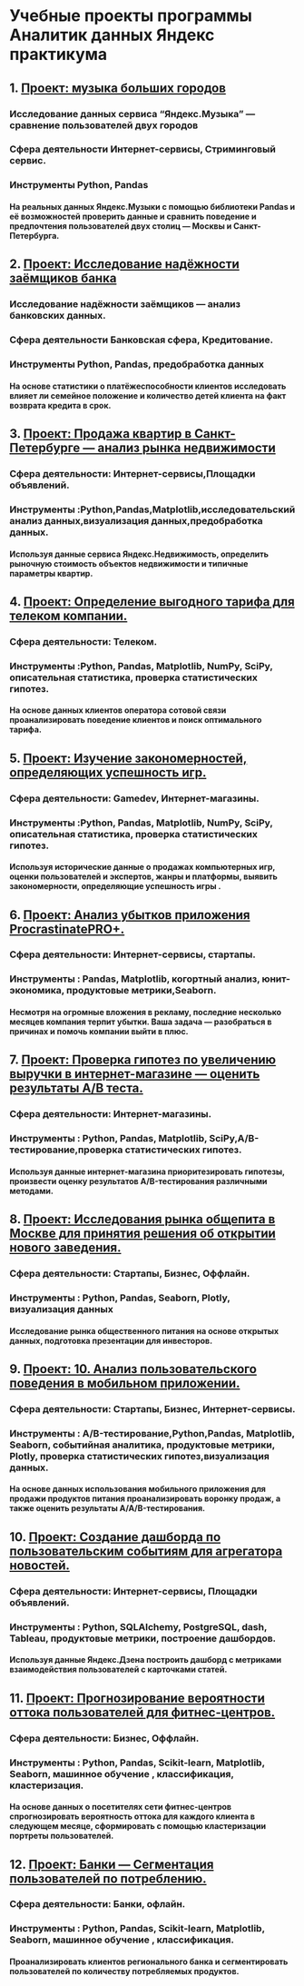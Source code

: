 # Учебные проекты программы Аналитик данных Яндекс практикума





## 1.  <a href='https://github.com/genalll/DataAnalyst/tree/main/%D0%9F%D1%80%D0%BE%D0%B5%D0%BA%D1%82:%20%D0%BC%D1%83%D0%B7%D1%8B%D0%BA%D0%B0%20%D0%B1%D0%BE%D0%BB%D1%8C%D1%88%D0%B8%D1%85%20%D0%B3%D0%BE%D1%80%D0%BE%D0%B4%D0%BE%D0%B2'>Проект: музыка больших городов</a>

 ### Исследование данных сервиса “Яндекс.Музыка” — сравнение пользователей двух городов
 ### Сфера деятельности Интернет-сервисы, Стриминговый сервис.
 ### Инструменты Python, Pandas

 #### На реальных данных Яндекс.Музыки c помощью библиотеки Pandas и её возможностей проверить данные и сравнить поведение и предпочтения пользователей двух столиц — Москвы и Санкт-Петербурга.


 ## 2.  <a href='https://github.com/genalll/DataAnalyst/tree/main/%D0%98%D1%81%D1%81%D0%BB%D0%B5%D0%B4%D0%BE%D0%B2%D0%B0%D0%BD%D0%B8%D0%B5%20%D0%BD%D0%B0%D0%B4%D1%91%D0%B6%D0%BD%D0%BE%D1%81%D1%82%D0%B8%20%D0%B7%D0%B0%D1%91%D0%BC%D1%89%D0%B8%D0%BA%D0%BE%D0%B2%20%D0%B1%D0%B0%D0%BD%D0%BA%D0%B0'>Проект: Исследование надёжности заёмщиков банка</a>

 ### Исследование надёжности заёмщиков — анализ банковских данных.
 ### Сфера деятельности Банковская сфера, Кредитование.
 ### Инструменты Python, Pandas, предобработка данных

 #### На основе статистики о платёжеспособности клиентов исследовать влияет ли семейное положение и количество детей клиента на факт возврата кредита в срок.


 ## 3.  <a href='https://github.com/genalll/DataAnalyst/tree/main/%D0%9F%D1%80%D0%BE%D0%B4%D0%B0%D0%B6%D0%B0%20%D0%BA%D0%B2%D0%B0%D1%80%D1%82%D0%B8%D1%80%20%D0%B2%20%D0%A1%D0%B0%D0%BD%D0%BA%D1%82-%D0%9F%D0%B5%D1%82%D0%B5%D1%80%D0%B1%D1%83%D1%80%D0%B3%D0%B5%20%E2%80%94%20%D0%B0%D0%BD%D0%B0%D0%BB%D0%B8%D0%B7%20%D1%80%D1%8B%D0%BD%D0%BA%D0%B0%20%D0%BD%D0%B5%D0%B4%D0%B2%D0%B8%D0%B6%D0%B8%D0%BC%D0%BE%D1%81%D1%82%D0%B8'>Проект: Продажа квартир в Санкт-Петербурге — анализ рынка недвижимости</a>

 ### Сфера деятельности: Интернет-сервисы,Площадки объявлений.
 ### Инструменты :Python,Pandas,Matplotlib,исследовательский анализ данных,визуализация данных,предобработка данных.

 #### Используя данные сервиса Яндекс.Недвижимость, определить рыночную стоимость объектов недвижимости и типичные параметры квартир.


 ## 4.  <a href='https://github.com/genalll/DataAnalyst/tree/main/%D0%9E%D0%BF%D1%80%D0%B5%D0%B4%D0%B5%D0%BB%D0%B5%D0%BD%D0%B8%D0%B5%20%D0%B2%D1%8B%D0%B3%D0%BE%D0%B4%D0%BD%D0%BE%D0%B3%D0%BE%20%D1%82%D0%B0%D1%80%D0%B8%D1%84%D0%B0%20%D0%B4%D0%BB%D1%8F%20%D1%82%D0%B5%D0%BB%D0%B5%D0%BA%D0%BE%D0%BC%20%D0%BA%D0%BE%D0%BC%D0%BF%D0%B0%D0%BD%D0%B8%D0%B8'>Проект: Определение выгодного тарифа для телеком компании.</a>

 ### Сфера деятельности: Телеком.
 ### Инструменты :Python, Pandas, Matplotlib, NumPy, SciPy, описательная статистика, проверка статистических гипотез.

 #### На основе данных клиентов оператора сотовой связи проанализировать поведение клиентов и поиск оптимального тарифа.


 ## 5.  <a href='https://github.com/genalll/DataAnalyst/tree/main/%D0%98%D0%B7%D1%83%D1%87%D0%B5%D0%BD%D0%B8%D0%B5%20%D0%B7%D0%B0%D0%BA%D0%BE%D0%BD%D0%BE%D0%BC%D0%B5%D1%80%D0%BD%D0%BE%D1%81%D1%82%D0%B5%D0%B9%2C%20%D0%BE%D0%BF%D1%80%D0%B5%D0%B4%D0%B5%D0%BB%D1%8F%D1%8E%D1%89%D0%B8%D1%85%20%D1%83%D1%81%D0%BF%D0%B5%D1%88%D0%BD%D0%BE%D1%81%D1%82%D1%8C%20%D0%B8%D0%B3%D1%80'>Проект: Изучение закономерностей, определяющих успешность игр.</a>

 ### Сфера деятельности: Gamedev, Интернет-магазины.
 ### Инструменты :Python, Pandas, Matplotlib, NumPy, SciPy, описательная статистика, проверка статистических гипотез.

 #### Используя исторические данные о продажах компьютерных игр, оценки пользователей и экспертов, жанры и платформы, выявить закономерности, определяющие успешность игры .


## 6.  <a href='https://github.com/genalll/DataAnalyst/tree/main/%20Анализ%20убытков%20приложения%20ProcrastinatePRO%2B'>Проект: Анализ убытков приложения ProcrastinatePRO+.</a>

 ### Сфера деятельности: Интернет-сервисы, стартапы.
 ### Инструменты : Pandas, Matplotlib, когортный анализ, юнит-экономика, продуктовые метрики,Seaborn.

 #### Несмотря на огромные вложения в рекламу, последние несколько месяцев компания терпит убытки. Ваша задача — разобраться в причинах и помочь компании выйти в плюс.


 ## 7.  <a href='https://github.com/genalll/DataAnalyst/tree/main/Проверка%20гипотез%20по%20увеличению%20выручки%20в%20интернет-магазине%20.'>Проект: Проверка гипотез по увеличению выручки в интернет-магазине — оценить результаты A/B теста.</a>

 ### Сфера деятельности: Интернет-магазины.
 ### Инструменты : Python, Pandas, Matplotlib, SciPy,A/B-тестирование,проверка статистических гипотез.

 #### Используя данные интернет-магазина приоритезировать гипотезы, произвести оценку результатов A/B-тестирования различными методами.


 ## 8.  <a href='https://github.com/genalll/DataAnalyst/tree/main/Исследования%20рынка%20общепита%20в%20Москве%20для%20принятия%20решения%20об%0Aоткрытии%20нового%20заведения'>Проект: Исследования рынка общепита в Москве для принятия решения об открытии нового заведения.</a>

 ### Сфера деятельности: Стартапы, Бизнес, Оффлайн.
 ### Инструменты : Python, Pandas, Seaborn, Plotly, визуализация данных

 #### Исследование рынка общественного питания на основе открытых данных, подготовка презентации для инвесторов.


 ## 9.  <a href='https://github.com/genalll/DataAnalyst/tree/main/%D0%90%D0%BD%D0%B0%D0%BB%D0%B8%D0%B7%20%D0%BF%D0%BE%D0%BB%D1%8C%D0%B7%D0%BE%D0%B2%D0%B0%D1%82%D0%B5%D0%BB%D1%8C%D1%81%D0%BA%D0%BE%D0%B3%D0%BE%20%D0%BF%D0%BE%D0%B2%D0%B5%D0%B4%D0%B5%D0%BD%D0%B8%D1%8F%20%D0%B2%20%D0%BC%D0%BE%D0%B1%D0%B8%D0%BB%D1%8C%D0%BD%D0%BE%D0%BC%20%D0%BF%D1%80%D0%B8%D0%BB%D0%BE%D0%B6%D0%B5%D0%BD%D0%B8%D0%B8'>Проект: 10. Анализ пользовательского поведения в мобильном приложении.</a>

 ### Сфера деятельности: Стартапы, Бизнес, Интернет-сервисы.
 ### Инструменты : A/B-тестирование,Python,Pandas, Matplotlib, Seaborn, событийная аналитика, продуктовые метрики, Plotly, проверка статистических гипотез,визуализация данных.

#### На основе данных использования мобильного приложения для продажи продуктов питания проанализировать воронку продаж, а также оценить результаты A/A/B-тестирования.


 ## 10.  <a href='https://github.com/genalll/DataAnalyst/tree/main/%D0%A1%D0%BE%D0%B7%D0%B4%D0%B0%D0%BD%D0%B8%D0%B5%20%D0%B4%D0%B0%D1%88%D0%B1%D0%BE%D1%80%D0%B4%D0%B0%20%D0%BF%D0%BE%20%D0%BF%D0%BE%D0%BB%D1%8C%D0%B7%D0%BE%D0%B2%D0%B0%D1%82%D0%B5%D0%BB%D1%8C%D1%81%D0%BA%D0%B8%D0%BC%20%D1%81%D0%BE%D0%B1%D1%8B%D1%82%D0%B8%D1%8F%D0%BC%20%D0%B4%D0%BB%D1%8F%20%D0%B0%D0%B3%D1%80%D0%B5%D0%B3%D0%B0%D1%82%D0%BE%D1%80%D0%B0%0A%D0%BD%D0%BE%D0%B2%D0%BE%D1%81%D1%82%D0%B5%D0%B9'>Проект: Создание дашборда по пользовательским событиям для агрегатора новостей.</a>

 ### Сфера деятельности: Интернет-сервисы, Площадки объявлений.
 ### Инструменты : Python, SQLAlchemy, PostgreSQL, dash, Tableau, продуктовые метрики, построение дашбордов.

 #### Используя данные Яндекс.Дзена построить дашборд с метриками взаимодействия пользователей с карточками статей.


  ## 11.  <a href='https://github.com/genalll/DataAnalyst/tree/main/%D0%9F%D1%80%D0%BE%D0%B3%D0%BD%D0%BE%D0%B7%D0%B8%D1%80%D0%BE%D0%B2%D0%B0%D0%BD%D0%B8%D0%B5%20%D0%B2%D0%B5%D1%80%D0%BE%D1%8F%D1%82%D0%BD%D0%BE%D1%81%D1%82%D0%B8%20%D0%BE%D1%82%D1%82%D0%BE%D0%BA%D0%B0%20%D0%BF%D0%BE%D0%BB%D1%8C%D0%B7%D0%BE%D0%B2%D0%B0%D1%82%D0%B5%D0%BB%D0%B5%D0%B9%20%D0%B4%D0%BB%D1%8F%20%D1%84%D0%B8%D1%82%D0%BD%D0%B5%D1%81-%D1%86%D0%B5%D0%BD%D1%82%D1%80%D0%BE%D0%B2'>Проект: Прогнозирование вероятности оттока пользователей для фитнес-центров.</a>

 ### Сфера деятельности: Бизнес, Оффлайн.
 ### Инструменты : Python, Pandas, Scikit-learn, Matplotlib, Seaborn, машинное обучение , классификация, кластеризация.

 #### На основе данных о посетителях сети фитнес-центров спрогнозировать вероятность оттока для каждого клиента в следующем месяце, сформировать с помощью кластеризации портреты пользователей.


 ## 12.  <a href='https://github.com/genalll/DataAnalyst/tree/main/%D0%91%D0%B0%D0%BD%D0%BA%D0%B8%20%E2%80%94%20%D0%A1%D0%B5%D0%B3%D0%BC%D0%B5%D0%BD%D1%82%D0%B0%D1%86%D0%B8%D1%8F%20%D0%BF%D0%BE%D0%BB%D1%8C%D0%B7%D0%BE%D0%B2%D0%B0%D1%82%D0%B5%D0%BB%D0%B5%D0%B9%20%D0%BF%D0%BE%20%D0%BF%D0%BE%D1%82%D1%80%D0%B5%D0%B1%D0%BB%D0%B5%D0%BD%D0%B8%D1%8E'>Проект: Банки — Сегментация пользователей по потреблению.</a>

 ### Сфера деятельности: Банки, офлайн.
 ### Инструменты : Python, Pandas, Scikit-learn, Matplotlib, Seaborn, машинное обучение , классификация.

 #### Проанализировать клиентов регионального банка и сегментировать пользователей по количеству потребляемых продуктов.



 